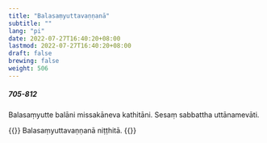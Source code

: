 ```yaml
---
title: "Balasaṃyuttavaṇṇanā"
subtitle: ""
lang: "pi"
date: 2022-07-27T16:40:20+08:00
lastmod: 2022-07-27T16:40:20+08:00
draft: false
brewing: false
weight: 506
---
```


##### 705-812

Balasaṃyutte balāni missakāneva kathitāni. Sesaṃ sabbattha uttānamevāti.

{{<eof>}}
    Balasaṃyuttavaṇṇanā niṭṭhitā.
{{</eof>}}